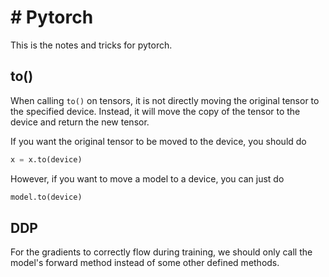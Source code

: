 # # Pytorch

This is the notes and tricks for pytorch.


## to() 

When calling `to()` on tensors, it is not directly moving the original tensor to the specified device. Instead, it will move the copy of the tensor to the device and return the new tensor.

If you want the original tensor to be moved to the device, you should do 
```python
x = x.to(device)
```

However, if you want to move a model to a device, you can just do
```python
model.to(device)
```

## DDP

For the gradients to correctly flow during training, we should only call the model's forward method instead of some other defined methods.
